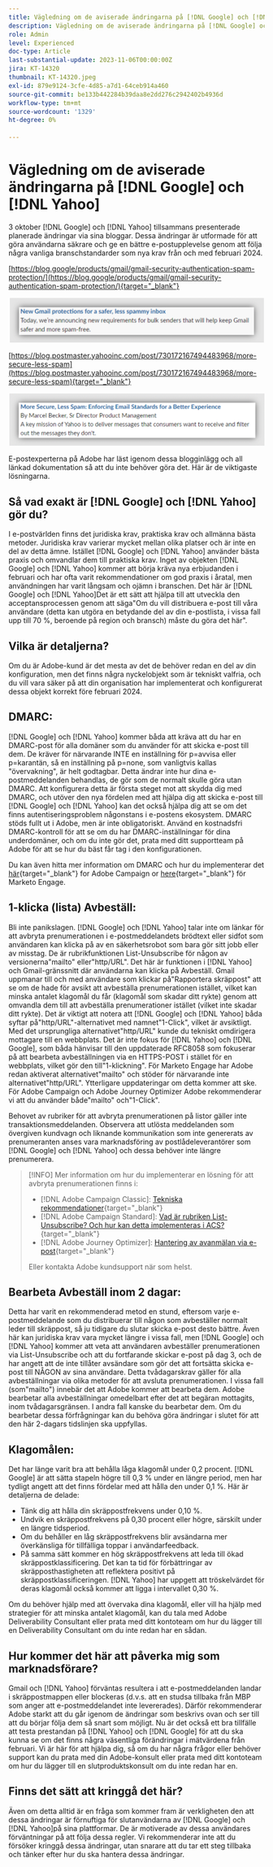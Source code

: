 ```yaml
---
title: Vägledning om de aviserade ändringarna på [!DNL Google] och [!DNL Yahoo]
description: Vägledning om de aviserade ändringarna på [!DNL Google] och [!DNL Yahoo]
role: Admin
level: Experienced
doc-type: Article
last-substantial-update: 2023-11-06T00:00:00Z
jira: KT-14320
thumbnail: KT-14320.jpeg
exl-id: 879e9124-3cfe-4d85-a7d1-64ceb914a460
source-git-commit: be133b442284b39daa8e2dd276c2942402b4936d
workflow-type: tm+mt
source-wordcount: '1329'
ht-degree: 0%

---
```


# Vägledning om de aviserade ändringarna på [!DNL Google] och [!DNL Yahoo]

3 oktober [!DNL Google] och [!DNL Yahoo] tillsammans presenterade planerade ändringar via sina bloggar. Dessa ändringar är utformade för att göra användarna säkrare och ge en bättre e-postupplevelse genom att följa några vanliga branschstandarder som nya krav från och med februari 2024.

[https://blog.google/products/gmail/gmail-security-authentication-spam-protection/](https://blog.google/products/gmail/gmail-security-authentication-spam-protection/){target="_blank"}

![[!DNL Google] Meddelande_](/help/assets/Gmail.png)

[https://blog.postmaster.yahooinc.com/post/730172167494483968/more-secure-less-spam](https://blog.postmaster.yahooinc.com/post/730172167494483968/more-secure-less-spam){target="_blank"}

![[!DNL Yahoo] Meddelande](/help/assets/Yahoo.png)

E-postexperterna på Adobe har läst igenom dessa blogginlägg och all länkad dokumentation så att du inte behöver göra det. Här är de viktigaste lösningarna.

## Så vad exakt är [!DNL Google] och [!DNL Yahoo] gör du?

I e-postvärlden finns det juridiska krav, praktiska krav och allmänna bästa metoder. Juridiska krav varierar mycket mellan olika platser och är inte en del av detta ämne. Istället [!DNL Google] och [!DNL Yahoo] använder bästa praxis och omvandlar dem till praktiska krav. Inget av objekten [!DNL Google] och [!DNL Yahoo] kommer att börja kräva nya erbjudanden i februari och har ofta varit rekommendationer om god praxis i åratal, men användningen har varit långsam och ojämn i branschen. Det här är [!DNL Google] och [!DNL Yahoo]Det är ett sätt att hjälpa till att utveckla den acceptansprocessen genom att säga&quot;Om du vill distribuera e-post till våra användare (detta kan utgöra en betydande del av din e-postlista, i vissa fall upp till 70 %, beroende på region och bransch) måste du göra det här&quot;.

## Vilka är detaljerna?

Om du är Adobe-kund är det mesta av det de behöver redan en del av din konfiguration, men det finns några nyckelobjekt som är tekniskt valfria, och du vill vara säker på att din organisation har implementerat och konfigurerat dessa objekt korrekt före februari 2024.

## DMARC:

[!DNL Google] och [!DNL Yahoo] kommer båda att kräva att du har en DMARC-post för alla domäner som du använder för att skicka e-post till dem. De kräver för närvarande INTE en inställning för p=avvisa eller p=karantän, så en inställning på p=none, som vanligtvis kallas &quot;övervakning&quot;, är helt godtagbar. Detta ändrar inte hur dina e-postmeddelanden behandlas, de gör som de normalt skulle göra utan DMARC. Att konfigurera detta är första steget mot att skydda dig med DMARC, och utöver den nya fördelen med att hjälpa dig att skicka e-post till [!DNL Google] och [!DNL Yahoo] kan det också hjälpa dig att se om det finns autentiseringsproblem någonstans i e-postens ekosystem.
DMARC stöds fullt ut i Adobe, men är inte obligatoriskt. Använd en kostnadsfri DMARC-kontroll för att se om du har DMARC-inställningar för dina underdomäner, och om du inte gör det, prata med ditt supportteam på Adobe för att se hur du bäst får tag i den konfigurationen.

Du kan även hitta mer information om DMARC och hur du implementerar det [här](https://experienceleague.adobe.com/docs/deliverability-learn/deliverability-best-practice-guide/additional-resources/technotes/implement-dmarc.html?lang=sv){target="_blank"} for Adobe Campaign or [here](https://experienceleague.adobe.com/docs/marketo/using/getting-started-with-marketo/setup/configure-protocols-for-marketo.html){target="_blank"} för Marketo Engage.

## 1-klicka (lista) Avbeställ:

Bli inte panikslagen. [!DNL Google] och [!DNL Yahoo] talar inte om länkar för att avbryta prenumerationen i e-postmeddelandets brödtext eller sidfot som användaren kan klicka på av en säkerhetsrobot som bara gör sitt jobb eller av misstag. De är rubrikfunktionen List-Unsubscribe för någon av versionerna&quot;mailto&quot; eller&quot;http/URL&quot;. Det här är funktionen i [!DNL Yahoo] och Gmail-gränssnitt där användarna kan klicka på Avbeställ. Gmail uppmanar till och med användare som klickar på&quot;Rapportera skräppost&quot; att se om de hade för avsikt att avbeställa prenumerationen istället, vilket kan minska antalet klagomål du får (klagomål som skadar ditt rykte) genom att omvandla dem till att avbeställa prenumerationer istället (vilket inte skadar ditt rykte).
Det är viktigt att notera att [!DNL Google] och [!DNL Yahoo] båda syftar på&quot;http/URL&quot;-alternativet med namnet&quot;1-Click&quot;, vilket är avsiktligt. Med det ursprungliga alternativet&quot;http/URL&quot; kunde du tekniskt omdirigera mottagare till en webbplats. Det är inte fokus för [!DNL Yahoo] och [!DNL Google], som båda hänvisar till den uppdaterade RFC8058 som fokuserar på att bearbeta avbeställningen via en HTTPS-POST i stället för en webbplats, vilket gör den till&quot;1-klickning&quot;.
För Marketo Engage har Adobe redan aktiverat alternativet&quot;mailto&quot; och stöder för närvarande inte alternativet&quot;http/URL&quot;. Ytterligare uppdateringar om detta kommer att ske.
För Adobe Campaign och Adobe Journey Optimizer Adobe rekommenderar vi att du använder både&quot;mailto&quot; och&quot;1-Click&quot;.

Behovet av rubriker för att avbryta prenumerationen på listor gäller inte transaktionsmeddelanden. Observera att utlösta meddelanden som övergiven kundvagn och liknande kommunikation som inte genererats av prenumeranten anses vara marknadsföring av postlådeleverantörer som [!DNL Google] och [!DNL Yahoo] och dessa behöver inte längre prenumerera.

>[!INFO]
> Mer information om hur du implementerar en lösning för att avbryta prenumerationen finns i:
> * [!DNL Adobe Campaign Classic]: [Tekniska rekommendationer](https://experienceleague.adobe.com/docs/deliverability-learn/deliverability-best-practice-guide/additional-resources/campaign/acc-technical-recommendations.html?lang=en#list-unsubscribe){target="_blank"}
>* [!DNL Adobe Campaign Standard]: [Vad är rubriken List-Unsubscribe? Och hur kan detta implementeras i ACS?](https://experienceleague.adobe.com/docs/experience-cloud-kcs/kbarticles/KA-14778.html?lang=en){target="_blank"}
>* [!DNL Adobe Journey Optimizer]: [Hantering av avanmälan via e-post](https://experienceleague.adobe.com/docs/journey-optimizer/using/email/email-opt-out.html?lang=en){target="_blank"}
>
> Eller kontakta Adobe kundsupport när som helst.


## Bearbeta Avbeställ inom 2 dagar:

Detta har varit en rekommenderad metod en stund, eftersom varje e-postmeddelande som du distribuerar till någon som avbeställer normalt leder till skräppost, så ju tidigare du slutar skicka e-post desto bättre. Även här kan juridiska krav vara mycket längre i vissa fall, men [!DNL Google] och [!DNL Yahoo] kommer att veta att användaren avbeställer prenumerationen via List-Unsubscribe och att du fortfarande skickar e-post på dag 3, och de har angett att de inte tillåter avsändare som gör det att fortsätta skicka e-post till NÅGON av sina användare.
Detta tvådagarskrav gäller för alla avbeställningar via olika metoder för att avsluta prenumerationen. I vissa fall (som&quot;mailto&quot;) innebär det att Adobe kommer att bearbeta dem. Adobe bearbetar alla avbeställningar omedelbart efter det att begäran mottagits, inom tvådagarsgränsen. I andra fall kanske du bearbetar dem. Om du bearbetar dessa förfrågningar kan du behöva göra ändringar i slutet för att den här 2-dagars tidslinjen ska uppfyllas.

## Klagomålen:

Det har länge varit bra att behålla låga klagomål under 0,2 procent. [!DNL Google] är att sätta stapeln högre till 0,3 % under en längre period, men har tydligt angett att det finns fördelar med att hålla den under 0,1 %. Här är detaljerna de delade:

* Tänk dig att hålla din skräppostfrekvens under 0,10 %.
* Undvik en skräppostfrekvens på 0,30 procent eller högre, särskilt under en längre tidsperiod.
* Om du behåller en låg skräppostfrekvens blir avsändarna mer överkänsliga för tillfälliga toppar i användarfeedback.
* På samma sätt kommer en hög skräppostfrekvens att leda till ökad skräppostklassificering. Det kan ta tid för förbättringar av skräpposthastigheten att reflektera positivt på skräppostklassificeringen.
  [!DNL Yahoo] har uppgett att tröskelvärdet för deras klagomål också kommer att ligga i intervallet 0,30 %.

Om du behöver hjälp med att övervaka dina klagomål, eller vill ha hjälp med strategier för att minska antalet klagomål, kan du tala med Adobe Deliverability Consultant eller prata med ditt kontoteam om hur du lägger till en Deliverability Consultant om du inte redan har en sådan.

## Hur kommer det här att påverka mig som marknadsförare?

Gmail och [!DNL Yahoo] förväntas resultera i att e-postmeddelanden landar i skräppostmappen eller blockeras (d.v.s. att en studsa tillbaka från MBP som anger att e-postmeddelandet inte levererades).
Därför rekommenderar Adobe starkt att du går igenom de ändringar som beskrivs ovan och ser till att du börjar följa dem så snart som möjligt. Nu är det också ett bra tillfälle att testa prestandan på [!DNL Yahoo] och [!DNL Google] för att du ska kunna se om det finns några väsentliga förändringar i mätvärdena från februari.
Vi är här för att hjälpa dig, så om du har några frågor eller behöver support kan du prata med din Adobe-konsult eller prata med ditt kontoteam om hur du lägger till en slutproduktskonsult om du inte redan har en.

## Finns det sätt att kringgå det här?

Även om detta alltid är en fråga som kommer fram är verkligheten den att dessa ändringar är förnuftiga för slutanvändarna av [!DNL Google] och [!DNL Yahoo]på sina plattformar. De är motiverade av dessa användares förväntningar på att följa dessa regler. Vi rekommenderar inte att du försöker kringgå dessa ändringar, utan snarare att du tar ett steg tillbaka och tänker efter hur du ska hantera dessa ändringar.
